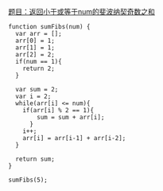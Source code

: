 [题目：返回小于或等于num的斐波纳契奇数之和](https://www.freecodecamp.com/challenges/sum-all-odd-fibonacci-numbers)
```
function sumFibs(num) {
  var arr = [];
  arr[0] = 1;
  arr[1] = 1;
  arr[2] = 2;
  if(num == 1){
    return 2;
  }
  
  var sum = 2;
  var i = 2;
  while(arr[i] <= num){
    if(arr[i] % 2 == 1){
        sum = sum + arr[i];
      }
    i++;
    arr[i] = arr[i-1] + arr[i-2];
  }
  
  return sum;
}

sumFibs(5);
```
